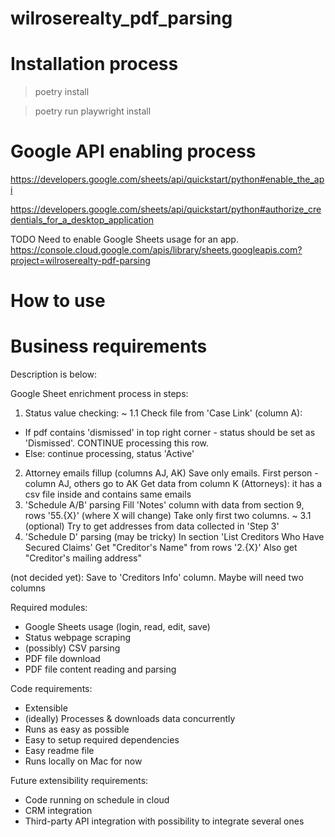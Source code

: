 # wilroserealty_pdf_parsing




# Installation process

> poetry install


> poetry run playwright install



# Google API enabling process

https://developers.google.com/sheets/api/quickstart/python#enable_the_api

https://developers.google.com/sheets/api/quickstart/python#authorize_credentials_for_a_desktop_application

TODO
Need to enable Google Sheets usage for an app.
https://console.cloud.google.com/apis/library/sheets.googleapis.com?project=wilroserealty-pdf-parsing

# How to use




# Business requirements

Description is below:

Google Sheet enrichment process in steps:
1. Status value checking:
~ 1.1 Check file from 'Case Link' (column A):
- If pdf contains 'dismissed' in top right corner - status should be set as 'Dismissed'. CONTINUE processing this row.
- Else: continue processing, status 'Active'
2. Attorney emails fillup (columns AJ, AK)
Save only emails. First person - column AJ, others go to AK
Get data from column K (Attorneys): it has a csv file inside and contains same emails
3. 'Schedule A/B' parsing
Fill 'Notes' column with data from section 9, rows '55.{X}' (where X will change)
Take only first two columns.
~ 3.1 (optional) Try to get addresses from data collected in 'Step 3'
4. 'Schedule D' parsing (may be tricky)
In section 'List Creditors Who Have Secured Claims'
Get "Creditor's Name" from rows '2.{X}'
Also get "Creditor's mailing address"

(not decided yet): Save to 'Creditors Info' column. Maybe will need two columns



Required modules:
- Google Sheets usage (login, read, edit, save)
- Status webpage scraping
- (possibly) CSV parsing
- PDF file download
- PDF file content reading and parsing



Code requirements:
- Extensible
- (ideally) Processes & downloads data concurrently
- Runs as easy as possible
- Easy to setup required dependencies
- Easy readme file
- Runs locally on Mac for now



Future extensibility requirements:
- Code running on schedule in cloud
- CRM integration
- Third-party API integration with possibility to integrate several ones





